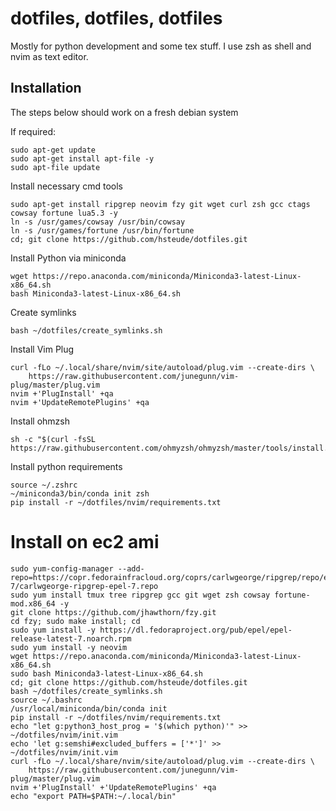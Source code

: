 # dotfiles, dotfiles, dotfiles

Mostly for python development and some tex stuff. I use zsh as shell and nvim as text editor.

## Installation

The steps below should work on a fresh debian system

If required:
```shell
sudo apt-get update
sudo apt-get install apt-file -y
sudo apt-file update
```

Install necessary cmd tools
```shell
sudo apt-get install ripgrep neovim fzy git wget curl zsh gcc ctags cowsay fortune lua5.3 -y
ln -s /usr/games/cowsay /usr/bin/cowsay
ln -s /usr/games/fortune /usr/bin/fortune
cd; git clone https://github.com/hsteude/dotfiles.git
```

Install Python via miniconda
```shell
wget https://repo.anaconda.com/miniconda/Miniconda3-latest-Linux-x86_64.sh
bash Miniconda3-latest-Linux-x86_64.sh
```
Create symlinks
```shell script
bash ~/dotfiles/create_symlinks.sh
```

Install Vim Plug
```shell
curl -fLo ~/.local/share/nvim/site/autoload/plug.vim --create-dirs \
    https://raw.githubusercontent.com/junegunn/vim-plug/master/plug.vim
nvim +'PlugInstall' +qa
nvim +'UpdateRemotePlugins' +qa
```

Install ohmzsh
```shell
sh -c "$(curl -fsSL https://raw.githubusercontent.com/ohmyzsh/ohmyzsh/master/tools/install.sh)"
```

Install python requirements
```shell
source ~/.zshrc
~/miniconda3/bin/conda init zsh
pip install -r ~/dotfiles/nvim/requirements.txt
```


# Install on ec2 ami
```shell
sudo yum-config-manager --add-repo=https://copr.fedorainfracloud.org/coprs/carlwgeorge/ripgrep/repo/epel-7/carlwgeorge-ripgrep-epel-7.repo
sudo yum install tmux tree ripgrep gcc git wget zsh cowsay fortune-mod.x86_64 -y
git clone https://github.com/jhawthorn/fzy.git
cd fzy; sudo make install; cd
sudo yum install -y https://dl.fedoraproject.org/pub/epel/epel-release-latest-7.noarch.rpm
sudo yum install -y neovim
wget https://repo.anaconda.com/miniconda/Miniconda3-latest-Linux-x86_64.sh
sudo bash Miniconda3-latest-Linux-x86_64.sh
cd; git clone https://github.com/hsteude/dotfiles.git
bash ~/dotfiles/create_symlinks.sh
source ~/.bashrc
/usr/local/miniconda/bin/conda init
pip install -r ~/dotfiles/nvim/requirements.txt
echo "let g:python3_host_prog = '$(which python)'" >> ~/dotfiles/nvim/init.vim
echo 'let g:semshi#excluded_buffers = ['*']' >> ~/dotfiles/nvim/init.vim
curl -fLo ~/.local/share/nvim/site/autoload/plug.vim --create-dirs \
    https://raw.githubusercontent.com/junegunn/vim-plug/master/plug.vim
nvim +'PlugInstall' +'UpdateRemotePlugins' +qa
echo "export PATH=$PATH:~/.local/bin"
```
